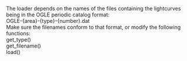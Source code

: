 The loader depends on the names of the files containing the lightcurves being in the OGLE periodic catalog format:  
OGLE-{area}-{type}-{number}.dat  
Make sure the filenames conform to that format, or modify the following functions:  
get_type()  
get_filename()  
load()  
